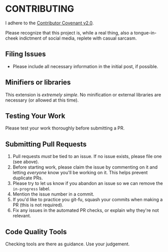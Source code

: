 # CONTRIBUTING

I adhere to the [Contributor Covenant v2.0](https://www.contributor-covenant.org/version/2/0/code_of_conduct/).

Please recognize that this project is, while a real thing, also a tongue-in-cheek indictment of social media, replete with casual sarcasm.

## Filing Issues

- Please include all necessary information in the initial post, if possible.

## Minifiers or libraries

This extension is _extremely simple_. No minification or external libraries are necessary (or allowed at this time).

## Testing Your Work

Please test your work thoroughly before submitting a PR.

## Submitting Pull Requests

1. Pull requests *must* be tied to an issue. If no issue exists, please file one (see above).
1. Before starting work, please claim the issue by commenting on it and letting _everyone_ know you'll be working on it. This helps prevent duplicate PRs.
1. Please try to let us know if you abandon an issue so we can remove the `in-progress` label.
1. Mention the issue number in a commit.
1. If you'd like to practice you git-fu, squash your commits when making a PR (this is not required).
1. Fix any issues in the automated PR checks, or explain why they're not relevant.

## Code Quality Tools

Checking tools are there as guidance. Use your judgement.
